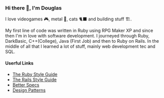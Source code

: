 ### Hi there 👋, I'm Douglas

I love videogames 🎮, metal 🤘, cats 🐈‍⬛ and building stuff 🏗.

My first line of code was written in Ruby using RPG Maker XP and since then I'm in love with software development.
I journeyed through Ruby, DarkBasic, C++(College), Java (First Job) and then to Ruby on Rails.
In the middle of all that I learned a lot of stuff, mainly web development tec and SQL.

#### Userful Links

- [The Ruby Style Guide](https://rubystyle.guide/)
- [The Rails Style Guide](https://rails.rubystyle.guide/)
- [Better Specs](http://www.betterspecs.org/)
- [Design Patterns](https://refactoring.guru/design-patterns)
